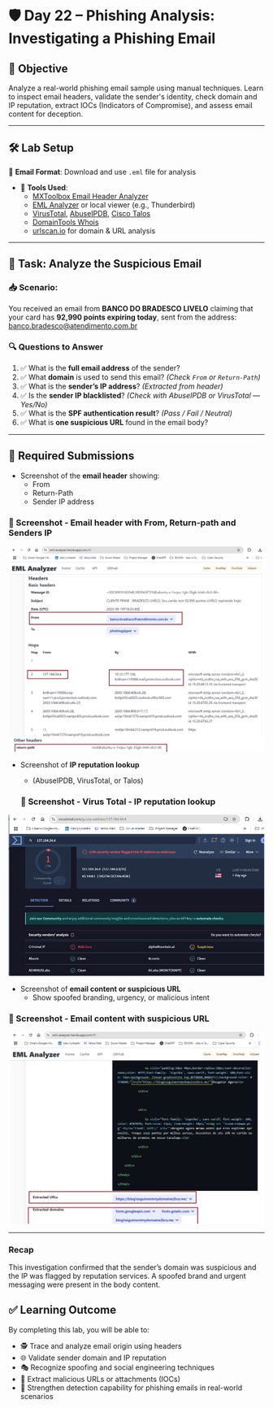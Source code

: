 # 🛡️ Day 22 – Phishing Analysis: Investigating a Phishing Email

## 📌 Objective
Analyze a real-world phishing email sample using manual techniques. Learn to inspect email headers, validate the sender's identity, check domain and IP reputation, extract IOCs (Indicators of Compromise), and assess email content for deception.

---

## 🛠️ Lab Setup
📨 **Email Format**: Download and use `.eml` file for analysis  
- 🧰 **Tools Used**:
  - [MXToolbox Email Header Analyzer](https://mxtoolbox.com/EmailHeaders.aspx)
  - [EML Analyzer](https://eml.analyzer.tool/) or local viewer (e.g., Thunderbird)
  - [VirusTotal](https://virustotal.com/), [AbuseIPDB](https://abuseipdb.com/), [Cisco Talos](https://talosintelligence.com/)
  - [DomainTools Whois](https://whois.domaintools.com/)
  - [urlscan.io](https://urlscan.io/) for domain & URL analysis

---

## 🧪 Task: Analyze the Suspicious Email

### 📥 Scenario:

You received an email from **BANCO DO BRADESCO LIVELO** claiming that your card has **92,990 points expiring today**, sent from the address: banco.bradesco@atendimento.com.br



### 🔍 Questions to Answer
1. ✅ What is the **full email address** of the sender?  
2. ✅ What **domain** is used to send this email? *(Check `From` or `Return-Path`)*  
3. ✅ What is the **sender’s IP address**? *(Extracted from header)*  
4. ✅ Is the **sender IP blacklisted**? *(Check with AbuseIPDB or VirusTotal — Yes/No)*  
5. ✅ What is the **SPF authentication result**? *(Pass / Fail / Neutral)*  
6. ✅ What is **one suspicious URL** found in the email body?

---

## 📸 Required Submissions

- Screenshot of the **email header** showing:
  - From
  - Return-Path
  - Sender IP address

### 📸 Screenshot - Email header with From, Return-path and Senders IP
<p align="center">
  <img src="../../Screenshots/Day-22_Phishing-Analysis_Email-Analyzer.png" alt="Email Header with From, Return-Path, Sender IP address" width="600">
</p>

- Screenshot of **IP reputation lookup**
  - (AbuseIPDB, VirusTotal, or Talos)

  ### 📸 Screenshot - Virus Total - IP reputation lookup
<p align="center"> 
  <img src="../../Screenshots/Day-22_Phishing-Analysis_VirusTotal-IP-Reputation-Lookup.png" alt="Email Header with From, Return-Path, Sender IP address" width="600">
</p>

- Screenshot of **email content or suspicious URL**
  - Show spoofed branding, urgency, or malicious intent

### 📸 Screenshot - Email content with suspicious URL
<p align="center">
  <img src="../../Screenshots/Day-22_Phishing-Analysis_HTML-Preview.png" alt="Email content with suspicious URL" width="600">
</p> 

---

### Recap 
This investigation confirmed that the sender’s domain was suspicious and the IP was flagged by reputation services. A spoofed brand and urgent messaging were present in the body content.


## ✅ Learning Outcome

By completing this lab, you will be able to:

- 🕵️ Trace and analyze email origin using headers  
- 🌐 Validate sender domain and IP reputation  
- 🎭 Recognize spoofing and social engineering techniques  
- 🧩 Extract malicious URLs or attachments (IOCs)  
- 🔐 Strengthen detection capability for phishing emails in real-world scenarios



